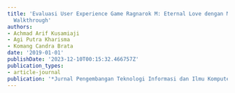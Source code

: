 ```yaml
---
title: 'Evaluasi User Experience Game Ragnarok M: Eternal Love dengan Metode Cognitive
  Walkthrough'
authors:
- Achmad Arif Kusamiaji
- Agi Putra Kharisma
- Komang Candra Brata
date: '2019-01-01'
publishDate: '2023-12-10T00:15:32.466757Z'
publication_types:
- article-journal
publication: '*Jurnal Pengembangan Teknologi Informasi dan Ilmu Komputer*'
---
```

